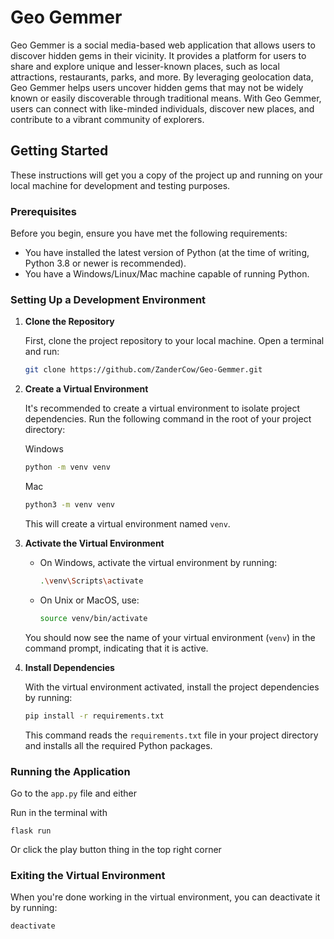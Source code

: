
# Geo Gemmer

Geo Gemmer is a social media-based web application that allows users to discover hidden gems in their vicinity. It provides a platform for users to share and explore unique and lesser-known places, such as local attractions, restaurants, parks, and more. By leveraging geolocation data, Geo Gemmer helps users uncover hidden gems that may not be widely known or easily discoverable through traditional means. With Geo Gemmer, users can connect with like-minded individuals, discover new places, and contribute to a vibrant community of explorers.


## Getting Started

These instructions will get you a copy of the project up and running on your local machine for development and testing purposes.

### Prerequisites

Before you begin, ensure you have met the following requirements:

- You have installed the latest version of Python (at the time of writing, Python 3.8 or newer is recommended).
- You have a Windows/Linux/Mac machine capable of running Python.

### Setting Up a Development Environment

1. **Clone the Repository**

   First, clone the project repository to your local machine. Open a terminal and run:

   ```bash
   git clone https://github.com/ZanderCow/Geo-Gemmer.git
   ```


2. **Create a Virtual Environment**

   It's recommended to create a virtual environment to isolate project dependencies. Run the following command in the root of your project directory:

   Windows
   
   ```bash
   python -m venv venv
   ```
   Mac
   ```bash
   python3 -m venv venv
    ```
   This will create a virtual environment named `venv`.

3. **Activate the Virtual Environment**

   - On Windows, activate the virtual environment by running:

     ```bash
     .\venv\Scripts\activate
     ```

   - On Unix or MacOS, use:

     ```bash
     source venv/bin/activate
     ```

   You should now see the name of your virtual environment (`venv`) in the command prompt, indicating that it is active.

4. **Install Dependencies**

   With the virtual environment activated, install the project dependencies by running:

   ```bash
   pip install -r requirements.txt
   ```

   This command reads the `requirements.txt` file in your project directory and installs all the required Python packages.

### Running the Application

Go to the `app.py` file and either 

Run in the terminal with
```
flask run
```
Or click the play button thing in the top right corner


### Exiting the Virtual Environment

When you're done working in the virtual environment, you can deactivate it by running:

```bash
deactivate
```

